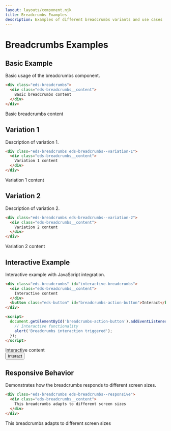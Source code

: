 ```yaml
---
layout: layouts/component.njk
title: Breadcrumbs Examples
description: Examples of different breadcrumbs variants and use cases
---
```


# Breadcrumbs Examples

## Basic Example

Basic usage of the breadcrumbs component.

```html
<div class="eds-breadcrumbs">
  <div class="eds-breadcrumbs__content">
    Basic breadcrumbs content
  </div>
</div>
```

<div class="example-preview">
  <div class="eds-breadcrumbs">
    <div class="eds-breadcrumbs__content">
      Basic breadcrumbs content
    </div>
  </div>
</div>

## Variation 1

Description of variation 1.

```html
<div class="eds-breadcrumbs eds-breadcrumbs--variation-1">
  <div class="eds-breadcrumbs__content">
    Variation 1 content
  </div>
</div>
```

<div class="example-preview">
  <div class="eds-breadcrumbs eds-breadcrumbs--variation-1">
    <div class="eds-breadcrumbs__content">
      Variation 1 content
    </div>
  </div>
</div>

## Variation 2

Description of variation 2.

```html
<div class="eds-breadcrumbs eds-breadcrumbs--variation-2">
  <div class="eds-breadcrumbs__content">
    Variation 2 content
  </div>
</div>
```

<div class="example-preview">
  <div class="eds-breadcrumbs eds-breadcrumbs--variation-2">
    <div class="eds-breadcrumbs__content">
      Variation 2 content
    </div>
  </div>
</div>

## Interactive Example

Interactive example with JavaScript integration.

```html
<div class="eds-breadcrumbs" id="interactive-breadcrumbs">
  <div class="eds-breadcrumbs__content">
    Interactive content
  </div>
  <button class="eds-button" id="breadcrumbs-action-button">Interact</button>
</div>

<script>
  document.getElementById('breadcrumbs-action-button').addEventListener('click', function() {
    // Interactive functionality
    alert('Breadcrumbs interaction triggered');
  });
</script>
```

<div class="example-preview">
  <div class="eds-breadcrumbs" id="interactive-breadcrumbs">
    <div class="eds-breadcrumbs__content">
      Interactive content
    </div>
    <button class="eds-button" id="breadcrumbs-action-button">Interact</button>
  </div>
</div>

## Responsive Behavior

Demonstrates how the breadcrumbs responds to different screen sizes.

```html
<div class="eds-breadcrumbs eds-breadcrumbs--responsive">
  <div class="eds-breadcrumbs__content">
    This breadcrumbs adapts to different screen sizes
  </div>
</div>
```

<div class="example-preview">
  <div class="eds-breadcrumbs eds-breadcrumbs--responsive">
    <div class="eds-breadcrumbs__content">
      This breadcrumbs adapts to different screen sizes
    </div>
  </div>
</div>
